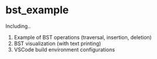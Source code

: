 # bst_example
Including..
1. Example of BST operations (traversal, insertion, deletion)
2. BST visualization (with text printing)
3. VSCode build environment configurations

